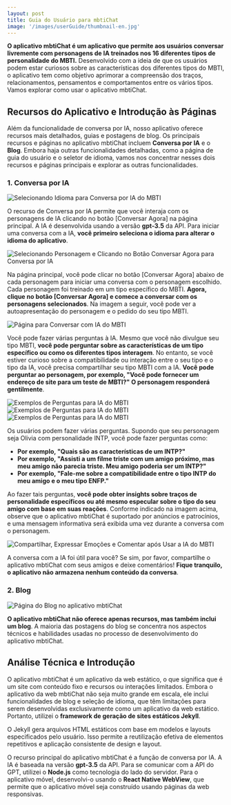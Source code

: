 ```yaml
---
layout: post
title: Guia do Usuário para mbtiChat
image: '/images/userGuide/thumbnail-en.jpg'
---
```


**O aplicativo mbtiChat é um aplicativo que permite aos usuários conversar livremente com personagens de IA treinados nos 16 diferentes tipos de personalidade do MBTI.** Desenvolvido com a ideia de que os usuários podem estar curiosos sobre as características dos diferentes tipos do MBTI, o aplicativo tem como objetivo aprimorar a compreensão dos traços, relacionamentos, pensamentos e comportamentos entre os vários tipos. Vamos explorar como usar o aplicativo mbtiChat.

## Recursos do Aplicativo e Introdução às Páginas
Além da funcionalidade de conversa por IA, nosso aplicativo oferece recursos mais detalhados, guias e postagens de blog. Os principais recursos e páginas no aplicativo mbtiChat incluem **Conversa por IA** e o **Blog**. Embora haja outras funcionalidades detalhadas, como a página de guia do usuário e o seletor de idioma, vamos nos concentrar nesses dois recursos e páginas principais e explorar as outras funcionalidades.

### 1. Conversa por IA
![Selecionando Idioma para Conversa por IA do MBTI](/images/userGuide/userguide-1.jpg)

O recurso de Conversa por IA permite que você interaja com os personagens de IA clicando no botão [Conversar Agora] na página principal. A IA é desenvolvida usando a versão **gpt-3.5** da API. Para iniciar uma conversa com a IA, **você primeiro seleciona o idioma para alterar o idioma do aplicativo**.

![Selecionando Personagem e Clicando no Botão Conversar Agora para Conversa por IA](/images/userGuide/userguide-2.jpg)

Na página principal, você pode clicar no botão [Conversar Agora] abaixo de cada personagem para iniciar uma conversa com o personagem escolhido. Cada personagem foi treinado em um tipo específico do MBTI. **Agora, clique no botão [Conversar Agora] e comece a conversar com os personagens selecionados**. Na imagem a seguir, você pode ver a autoapresentação do personagem e o pedido do seu tipo MBTI.

![Página para Conversar com IA do MBTI](/images/userGuide/userguide-3.jpg)

Você pode fazer várias perguntas à IA. Mesmo que você não divulgue seu tipo MBTI, **você pode perguntar sobre as características de um tipo específico ou como os diferentes tipos interagem**. No entanto, se você estiver curioso sobre a compatibilidade ou interação entre o seu tipo e o tipo da IA, você precisa compartilhar seu tipo MBTI com a IA. **Você pode perguntar ao personagem, por exemplo, "Você pode fornecer um endereço de site para um teste de MBTI?" O personagem responderá gentilmente**.

![Exemplos de Perguntas para IA do MBTI](/images/userGuide/userguide-4.jpg)
![Exemplos de Perguntas para IA do MBTI](/images/userGuide/userguide-5.jpg)
![Exemplos de Perguntas para IA do MBTI](/images/userGuide/userguide-6.jpg)

Os usuários podem fazer várias perguntas. Supondo que seu personagem seja Olivia com personalidade INTP, você pode fazer perguntas como:

- **Por exemplo, "Quais são as características de um INTP?"**
- **Por exemplo, "Assisti a um filme triste com um amigo próximo, mas meu amigo não parecia triste. Meu amigo poderia ser um INTP?"**
- **Por exemplo, "Fale-me sobre a compatibilidade entre o tipo INTP do meu amigo e o meu tipo ENFP."**

Ao fazer tais perguntas, **você pode obter insights sobre traços de personalidade específicos ou até mesmo especular sobre o tipo do seu amigo com base em suas reações**. Conforme indicado na imagem acima, observe que o aplicativo mbtiChat é suportado por anúncios e patrocínios, e uma mensagem informativa será exibida uma vez durante a conversa com o personagem.

![Compartilhar, Expressar Emoções e Comentar após Usar a IA do MBTI](/images/userGuide/userguide-7.jpg)

A conversa com a IA foi útil para você? Se sim, por favor, compartilhe o aplicativo mbtiChat com seus amigos e deixe comentários! **Fique tranquilo, o aplicativo não armazena nenhum conteúdo da conversa**.

### 2. Blog
![Página do Blog no aplicativo mbtiChat](/images/userGuide/userguide-8.jpg)

**O aplicativo mbtiChat não oferece apenas recursos, mas também inclui um blog**. A maioria das postagens do blog se concentra nos aspectos técnicos e habilidades usadas no processo de desenvolvimento do aplicativo mbtiChat.

## Análise Técnica e Introdução
O aplicativo mbtiChat é um aplicativo da web estático, o que significa que é um site com conteúdo fixo e recursos ou interações limitados. Embora o aplicativo da web mbtiChat não seja muito grande em escala, ele inclui funcionalidades de blog e seleção de idioma, que têm limitações para serem desenvolvidas exclusivamente como um aplicativo da web estático. Portanto, utilizei o **framework de geração de sites estáticos Jekyll**.

O Jekyll gera arquivos HTML estáticos com base em modelos e layouts especificados pelo usuário. Isso permite a reutilização efetiva de elementos repetitivos e aplicação consistente de design e layout.

O recurso principal do aplicativo mbtiChat é a função de conversa por IA. A IA é baseada na versão **gpt-3.5** da API. Para se comunicar com a API do GPT, utilizei o **Node.js** como tecnologia do lado do servidor. Para o aplicativo móvel, desenvolvi-o usando o **React Native WebView**, que permite que o aplicativo móvel seja construído usando páginas da web responsivas.
